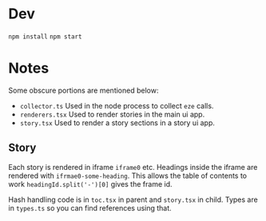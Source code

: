# Dev

`npm install`
`npm start`

# Notes 

Some obscure portions are mentioned below: 

* `collector.ts` Used in the node process to collect `eze` calls.
* `renderers.tsx` Used to render stories in the main ui app.
* `story.tsx` Used to render a story sections in a story ui app.

## Story
Each story is rendered in iframe `iframe0` etc. Headings inside the iframe are rendered with `ifrmae0-some-heading`. This allows the table of contents to work `headingId.split('-')[0]` gives the frame id. 

Hash handling code is in `toc.tsx` in parent and `story.tsx` in child. Types are in `types.ts` so you can find references using that.